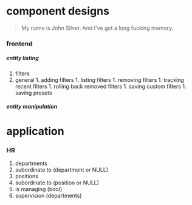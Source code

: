 # component designs

> My name is John Silver. And I've got a long fucking memory.

### frontend

##### entity listing
1. filters
  1. general
    1. adding filters 
    1. listing filters
    1. removing filters
    1. tracking recent filters
    1. rolling back removed filters
    1. saving custom filters
    1. saving presets
  
##### entity manipulation

# application

### HR

1. departments
  1. subordinate to (department or NULL)
1. positions
  1. subordinate to (position or NULL)
  1. is managing (bool)
  1. supervision (departments)
